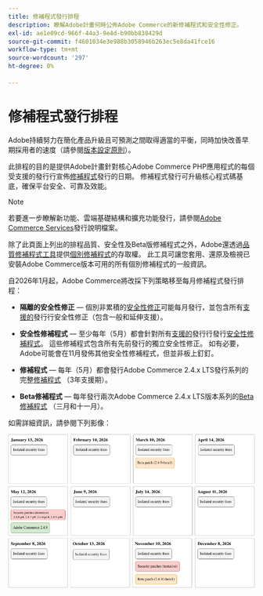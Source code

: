 ```yaml
---
title: 修補程式發行排程
description: 瞭解Adobe計畫何時公佈Adobe Commerce的新修補程式和安全性修正。
exl-id: ae1e09cd-966f-44a3-9e4d-b90bb838429d
source-git-commit: f4601034e3e988b3058946b263ec5e8da41fce16
workflow-type: tm+mt
source-wordcount: '297'
ht-degree: 0%

---
```



# 修補程式發行排程

Adobe持續努力在簡化產品升級且可預測之間取得適當的平衡，同時加快改善早期採用者的速度（請參閱[版本設定原則](versioning-policy.md)）。

此排程的目的是提供Adobe計畫針對核心Adobe Commerce PHP應用程式的每個受支援的發行行宣佈[修補程式](versioning-policy.md#patch-release)發行的日期。 修補程式發行可升級核心程式碼基底，確保平台安全、可靠及效能。

>[!NOTE]
>
>若要進一步瞭解新功能、雲端基礎結構和擴充功能發行，請參閱[Adobe Commerce Services](https://experienceleague.adobe.com/en/docs/commerce/user-guides/release-information/release-notes-all)發行說明檔案。

除了此頁面上列出的排程品質、安全性及Beta版修補程式之外，Adobe還透過[品質修補程式工具](versioning-policy.md#individual-patch)提供[個別修補程式](../tools/quality-patches-tool/usage.md)的存取權。 此工具可讓您套用、還原及檢視已安裝Adobe Commerce版本可用的所有個別修補程式的一般資訊。

自2026年1月起，Adobe Commerce將改採下列策略移至每月修補程式發行排程：

- **隔離的安全性修正** — 個別非累積的[安全性修正](versioning-policy.md#isolated-patch)可能每月發行，並包含所有[支援的](lifecycle-policy.md)發行行安全性修正（包含一般和延伸支援）。

- **安全性修補程式** — 至少每年（5月）都會針對所有[支援的](versioning-policy.md#security-patch-release)發行行發行[安全性修補程式](lifecycle-policy.md)。 這些修補程式包含所有先前發行的獨立安全性修正。 如有必要，Adobe可能會在11月發佈其他安全性修補程式，但並非板上釘釘。

- **修補程式** — 每年（5月）都會發行Adobe Commerce 2.4.x LTS發行系列的完整[修補程式](versioning-policy.md#patch-release) （3年支援期）。

- **Beta修補程式** — 每年發行兩次Adobe Commerce 2.4.x LTS版本系列的[Beta修補程式](versioning-policy.md#beta-patch-release) （三月和十一月）。

如需詳細資訊，請參閱下列影像：

<!-- The SVG source for the following image is located here: /help/assets/release/release-calendar.drawio.svg -->

![2026 Adobe Commerce發行行事曆](../assets/release/release-calendar.drawio.png)
